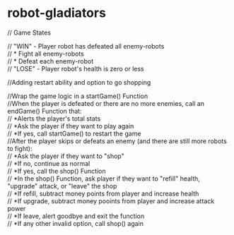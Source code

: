 # robot-gladiators

// Game States  

// "WIN" - Player robot has defeated all enemy-robots  
//    * Fight all enemy-robots  
//    * Defeat each enemy-robot  
// "LOSE" - Player robot's health is zero or less  


//Adding restart ability and option to go shopping  

//Wrap the game logic in a startGame() Function  
//When the player is defeated or there are no more enemies, call an endGame() Function that:  
//  *Alerts the player's total stats  
//  *Ask the player if they want to play again  
//  *If yes, call startGame() to restart the game  
//After the player skips or defeats an enemy (and there are still more robots to fight):  
//  *Ask the player if they want to "shop"  
//  *If no, continue as normal  
//  *If yes, call the shop() Function  
//  *In the shop() Function, ask player if they want to "refill" health, "upgrade" attack, or "leave" the shop  
//  *If refill, subtract money points from player and increase health  
//  *If upgrade, subtract money pooints from player and increase attack power  
//  *If leave, alert goodbye and exit the function  
//  *If any other invalid option, call shop() again